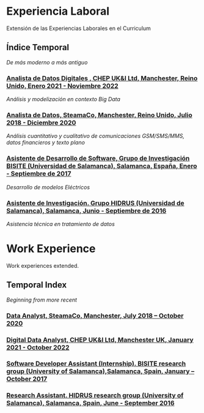 # Experiencia Laboral

Extensión de las Experiencias Laborales en el Curriculum

## Índice Temporal 

*De más moderno a más antiguo*

### [Analista de Datos Digitales , CHEP UK&I Ltd, Manchester, Reino Unido, Enero 2021 - Noviembre 2022](.AnalistadeDatosDigitales.md)
*Análisis y modelización en contexto Big Data*
### [Analista de Datos, SteamaCo, Manchester, Reino Unido, Julio 2018 - Diciembre 2020](.AnalistadeDatos.md)
 *Análisis cuantitativo y cualitativo de comunicaciones GSM/SMS/MMS, datos financieros y texto plano*
### [Asistente de Desarrollo de Software, Grupo de Investigación BISITE (Universidad de Salamanca), Salamanca, España, Enero - Septiembre de 2017](.AsistentedeDesarrollodeSoftware.md)
*Desarrollo de modelos Eléctricos*
### [Asistente de Investigación. Grupo HIDRUS  (Universidad de Salamanca), Salamanca, Junio - Septiembre de 2016](.AsistentedeInvestigación.md)
*Asistencia técnica en tratamiento de datos*

# Work Experience

Work experiences extended.

## Temporal Index

*Beginning from more recent*

### [Data Analyst, SteamaCo, Manchester, July 2018 – October 2020](.DataAnalyst.md)
### [Digital Data Analyst, CHEP UK&I Ltd, Manchester UK, January 2021 - October 2022](DigitalDataAnalyst.md)

### [Software Developer Assistant (Internship). BISITE research group (University of Salamanca),Salamanca, Spain, January – October 2017](.SoftwareDeveloperAssistant.md)

### [Research Assistant. HIDRUS research group (University of Salamanca), Salamanca, Spain, June - September 2016](.ResearchAssistent.md)
